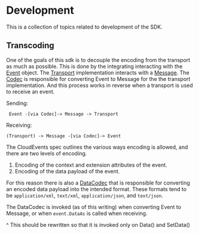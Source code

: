 # Development

This is a collection of topics related to development of the SDK.

## Transcoding

One of the goals of this sdk is to decouple the encoding from the transport as
much as possible. This is done by the integrating interacting with the
[Event][cloudevents.event] object. The [Transport][transport.transport]
implementation interacts with a [Message][transport.message]. The
[Codec][transport.codec] is responsible for converting Event to Message for the
the transport implementation. And this process works in reverse when a transport
is used to receive an event.

Sending:

```
 Event -[via Codec]-> Message -> Transport
```

Receiving:

```
(Transport) -> Message -[via Codec]-> Event
```

The CloudEvents spec outlines the various ways encoding is allowed, and there
are two levels of encoding.

1. Encoding of the context and extension attributes of the event.
1. Encoding of the data payload of the event.

For this reason there is also a [DataCodec][datacodec.codec] that is responsible
for converting an encoded data payload into the intended format. These formats
tend to be `application/xml`, `text/xml`, `application/json`, and `text/json`.

The DataCodec is invoked (as of this writing) when converting Event to Message,
or when `event.DataAs` is called when receiving.

^ This should be rewritten so that it is invoked only on Data() and SetData()

[cloudevents.event]: ../pkg/cloudevents/event.go
[transport.transport]: ../pkg/cloudevents/transport/transport.go
[transport.message]: ../pkg/cloudevents/transport/message.go
[transport.codec]: ../pkg/cloudevents/transport/codec.go
[datacodec.codec]: ../pkg/cloudevents/datacodec/codec.go
